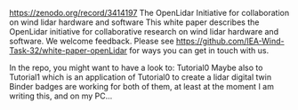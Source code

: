 https://zenodo.org/record/3414197
The OpenLidar Initiative for collaboration on wind lidar hardware and software
This white paper describes the OpenLidar initiative for collaborative research on wind lidar hardware and software. We welcome feedback. Please see https://github.com/IEA-Wind-Task-32/white-paper-openLidar for ways you can get in touch with us.

In the repo, you might want to have a look to:
 Tutorial0
Maybe also to Tutorial1 which is an application of Tutorial0 to create a lidar digital twin
Binder badges are working for both of them, at least at the moment I am writing this, and on my PC...
